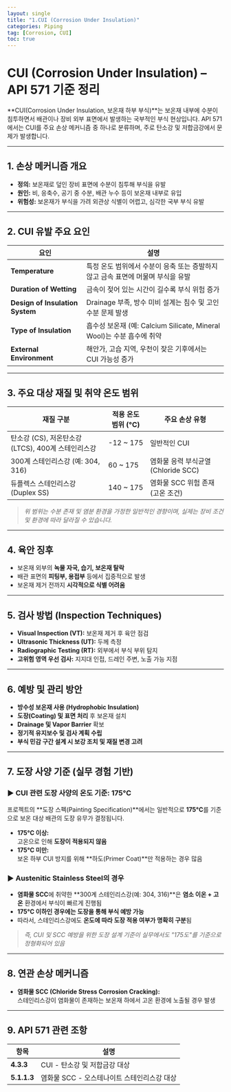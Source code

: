 ```yaml
---
layout: single
title: "1.CUI (Corrosion Under Insulation)"
categories: Piping
tag: [Corrosion, CUI]
toc: true
---
```


# CUI (Corrosion Under Insulation) – API 571 기준 정리

**CUI(Corrosion Under Insulation, 보온재 하부 부식)**는 보온재 내부에 수분이 침투하면서 배관이나 장비 외부 표면에서 발생하는 국부적인 부식 현상입니다. API 571에서는 CUI를 주요 손상 메커니즘 중 하나로 분류하며, 주로 탄소강 및 저합금강에서 문제가 발생합니다.

---

## 1. 손상 메커니즘 개요

- **정의:** 보온재로 덮인 장비 표면에 수분이 침투해 부식을 유발
- **원인:** 비, 응축수, 공기 중 수분, 배관 누수 등이 보온재 내부로 유입
- **위험성:** 보온재가 부식을 가려 외관상 식별이 어렵고, 심각한 국부 부식 유발

---

## 2. CUI 유발 주요 요인

| 요인                            | 설명                                                         |
| ------------------------------- | ------------------------------------------------------------ |
| **Temperature**                 | 특정 온도 범위에서 수분이 응축 또는 증발하지 않고 금속 표면에 머물며 부식을 유발 |
| **Duration of Wetting**         | 금속이 젖어 있는 시간이 길수록 부식 위험 증가                |
| **Design of Insulation System** | Drainage 부족, 방수 미비 설계는 침수 및 고인 수분 문제 발생  |
| **Type of Insulation**          | 흡수성 보온재 (예: Calcium Silicate, Mineral Wool)는 수분 흡수에 취약 |
| **External Environment**        | 해안가, 고습 지역, 우천이 잦은 기후에서는 CUI 가능성 증가    |

---

## 3. 주요 대상 재질 및 취약 온도 범위

| 재질 구분                                          | 적용 온도 범위 (°C) | 주요 손상 유형                      |
| -------------------------------------------------- | ------------------- | ----------------------------------- |
| 탄소강 (CS), 저온탄소강 (LTCS), 400계 스테인리스강 | -12 ~ 175           | 일반적인 CUI                        |
| 300계 스테인리스강 (예: 304, 316)                  | 60 ~ 175            | 염화물 응력 부식균열 (Chloride SCC) |
| 듀플렉스 스테인리스강 (Duplex SS)                  | 140 ~ 175           | 염화물 SCC 위험 존재 (고온 조건)    |

> *위 범위는 수분 존재 및 염분 환경을 가정한 일반적인 경향이며, 실제는 장비 조건 및 환경에 따라 달라질 수 있습니다.*

---

## 4. 육안 징후

- 보온재 외부의 **녹물 자국, 습기, 보온재 탈락**
- 배관 표면의 **피팅부, 용접부** 등에서 집중적으로 발생
- 보온재 제거 전까지 **시각적으로 식별 어려움**

---

## 5. 검사 방법 (Inspection Techniques)

- **Visual Inspection (VT):** 보온재 제거 후 육안 점검
- **Ultrasonic Thickness (UT):** 두께 측정
- **Radiographic Testing (RT):** 외부에서 부식 부위 탐지
- **고위험 영역 우선 검사:** 지지대 인접, 드레인 주변, 노출 가능 지점

---

## 6. 예방 및 관리 방안

- **방수성 보온재 사용 (Hydrophobic Insulation)**
- **도장(Coating) 및 표면 처리** 후 보온재 설치
- **Drainage 및 Vapor Barrier** 확보
- **정기적 유지보수 및 검사 계획 수립**
- **부식 민감 구간 설계 시 보강 조치 및 재질 변경 고려**

---

## 7. 도장 사양 기준 (실무 경험 기반)

### ▶️ **CUI 관련 도장 사양의 온도 기준: 175°C**

프로젝트의 **도장 스펙(Painting Specification)**에서는 일반적으로 **175°C**를 기준으로 보온 대상 배관의 도장 유무가 결정됩니다.

- **175°C 이상:**  
  고온으로 인해 **도장이 적용되지 않음**
- **175°C 미만:**  
  보온 하부 CUI 방지를 위해 **하도(Primer Coat)**만 적용하는 경우 많음

### ▶️ **Austenitic Stainless Steel의 경우**

- **염화물 SCC**에 취약한 **300계 스테인리스강(예: 304, 316)**은 **염소 이온 + 고온** 환경에서 부식이 빠르게 진행됨
- **175°C 이하인 경우에는 도장을 통해 부식 예방 가능**
- 따라서, 스테인리스강에도 **온도에 따라 도장 적용 여부가 명확히 구분**됨

> *즉, CUI 및 SCC 예방을 위한 도장 설계 기준이 실무에서도 "175도"를 기준으로 정형화되어 있음*

---

## 8. 연관 손상 메커니즘

- **염화물 SCC (Chloride Stress Corrosion Cracking):**  
  스테인리스강이 염화물이 존재하는 보온재 하에서 고온 환경에 노출될 경우 발생

---

## 9. API 571 관련 조항

| 항목        | 설명                                        |
| ----------- | ------------------------------------------- |
| **4.3.3**   | CUI - 탄소강 및 저합금강 대상               |
| **5.1.1.3** | 염화물 SCC - 오스테나이트 스테인리스강 대상 |


